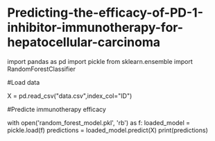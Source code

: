 # Predicting-the-efficacy-of-PD-1-inhibitor-immunotherapy-for-hepatocellular-carcinoma
import pandas as  pd
import pickle
from sklearn.ensemble import RandomForestClassifier

#Load data

X = pd.read_csv("data.csv",index_col="ID")

#Predicte immunotherapy efficacy

with open('random_forest_model.pkl', 'rb') as f:
    loaded_model = pickle.load(f)
predictions = loaded_model.predict(X)
print(predictions)
